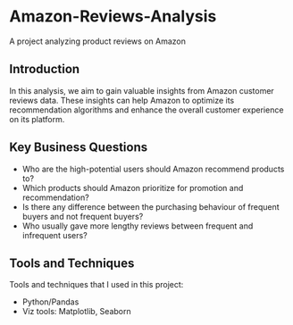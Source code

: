 # Amazon-Reviews-Analysis

A project analyzing product reviews on Amazon

## Introduction

In this analysis, we aim to gain valuable insights from Amazon customer reviews data. These insights can help Amazon to optimize its recommendation algorithms and enhance the overall customer experience on its platform.

## Key Business Questions

- Who are the high-potential users should Amazon recommend products to?
- Which products should Amazon prioritize for promotion and recommendation?
- Is there any difference between the purchasing behaviour of frequent buyers and not frequent buyers?
- Who usually gave more lengthy reviews between frequent and infrequent users?

## Tools and Techniques

Tools and techniques that I used in this project:
- Python/Pandas
- Viz tools: Matplotlib, Seaborn
